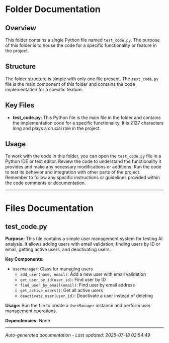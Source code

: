 # Folder Documentation

## Overview
This folder contains a single Python file named `test_code.py`. The purpose of this folder is to house the code for a specific functionality or feature in the project.

## Structure
The folder structure is simple with only one file present. The `test_code.py` file is the main component of this folder and contains the code implementation for a specific feature.

## Key Files
- **test_code.py**: This Python file is the main file in the folder and contains the implementation code for a specific functionality. It is 2127 characters long and plays a crucial role in the project.

## Usage
To work with the code in this folder, you can open the `test_code.py` file in a Python IDE or text editor. Review the code to understand the functionality it provides and make any necessary modifications or additions. Run the code to test its behavior and integration with other parts of the project. Remember to follow any specific instructions or guidelines provided within the code comments or documentation.

---

# Files Documentation

## test_code.py

**Purpose:** This file contains a simple user management system for testing AI analysis. It allows adding users with email validation, finding users by ID or email, getting active users, and deactivating users.

**Key Components:**
- `UserManager`: Class for managing users
  - `add_user(name, email)`: Add a new user with email validation
  - `get_user_by_id(user_id)`: Find user by ID
  - `find_user_by_email(email)`: Find user by email address
  - `get_active_users()`: Get all active users
  - `deactivate_user(user_id)`: Deactivate a user instead of deleting

**Usage:** Run the file to create a `UserManager` instance and perform user management operations.

**Dependencies:** None

---
*Auto-generated documentation - Last updated: 2025-07-18 02:54:49*
